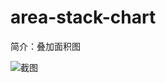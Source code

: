 # area-stack-chart

简介：叠加面积图

![截图](https://unpkg.com/@icedesign/area-stack-chart-block/screenshot.png)





